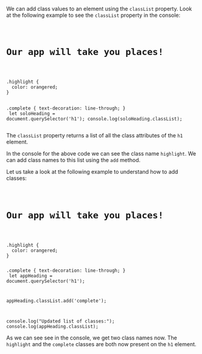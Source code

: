 <!-- TODO: The classList output is visible in the console. Use that to show the class names in the lesson. -->
We can add class values to an
element using the `classList`
property.
Look at the following example
to see the `classList` property
in the console:

<codeblock language="javascript" type="lesson">
<code>
<panel language="html">
<h1 class="highlight">Our app will take you places!</h1>
</panel>
<panel language="css">
.highlight {
  color: orangered;
}

.complete {
  text-decoration: line-through;
}
</panel>
<panel language="javascript">
let soloHeading = document.querySelector('h1');
console.log(soloHeading.classList);
</panel>
</code>
</codeblock>

The `classList` property returns
a list of all the class attributes
of the `h1` element.

In the console for the above code
we can see the class name `highlight`.
We can add class names to this list
using the `add` method.

Let us take a look at the following
example to understand how to add classes:

<codeblock language="javascript" type="lesson">
<code>
<panel language="html">
<h1 class="highlight">Our app will take you places!</h1>
</panel>
<panel language="css">
.highlight {
  color: orangered;
}

.complete {
  text-decoration: line-through;
}
</panel>
<panel language="javascript">
let appHeading = document.querySelector('h1');

appHeading.classList.add('complete');

console.log("Updated list of classes:");
console.log(appHeading.classList);
</panel>
</code>
</codeblock>

As we can see see in the console,
we get two class names now.
The `highlight` and the `complete`
classes are both now present on
the `h1` element.
